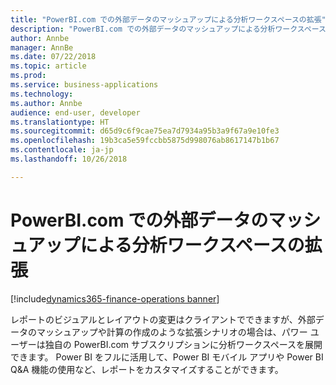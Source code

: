 ```yaml
---
title: "PowerBI.com での外部データのマッシュアップによる分析ワークスペースの拡張"
description: "PowerBI.com での外部データのマッシュアップによる分析ワークスペースの拡張"
author: Annbe
manager: AnnBe
ms.date: 07/22/2018
ms.topic: article
ms.prod: 
ms.service: business-applications
ms.technology: 
ms.author: Annbe
audience: end-user, developer
ms.translationtype: HT
ms.sourcegitcommit: d65d9c6f9cae75ea7d7934a95b3a9f67a9e10fe3
ms.openlocfilehash: 19b3ca5e59fccbb5875d998076ab8617147b1b67
ms.contentlocale: ja-jp
ms.lasthandoff: 10/26/2018

---
```

#  <a name="extend-analytical-workspaces-by-mashing-up-external-data-with-powerbicom"></a>PowerBI.com での外部データのマッシュアップによる分析ワークスペースの拡張

[!include[dynamics365-finance-operations banner](../includes/dynamics365-finance-operations.md)]



レポートのビジュアルとレイアウトの変更はクライアントでできますが、外部データのマッシュアップや計算の作成のような拡張シナリオの場合は、パワー ユーザーは独自の PowerBI.com サブスクリプションに分析ワークスペースを展開できます。
Power BI をフルに活用して、Power BI モバイル アプリや Power BI Q&A 機能の使用など、レポートをカスタマイズすることができます。


